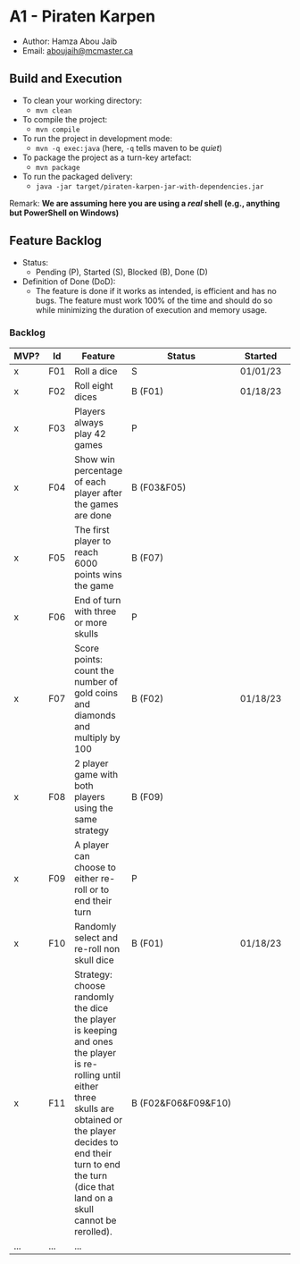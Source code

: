 # A1 - Piraten Karpen

  * Author: Hamza Abou Jaib
  * Email: aboujaih@mcmaster.ca

## Build and Execution

  * To clean your working directory:
    * `mvn clean`
  * To compile the project:
    * `mvn compile`
  * To run the project in development mode:
    * `mvn -q exec:java` (here, `-q` tells maven to be _quiet_)
  * To package the project as a turn-key artefact:
    * `mvn package`
  * To run the packaged delivery:
    * `java -jar target/piraten-karpen-jar-with-dependencies.jar` 

Remark: **We are assuming here you are using a _real_ shell (e.g., anything but PowerShell on Windows)**

## Feature Backlog

 * Status: 
   * Pending (P), Started (S), Blocked (B), Done (D)
 * Definition of Done (DoD):
   * The feature is done if it works as intended, is efficient and has no bugs. The feature must work 100% of the time and should do so while minimizing the duration of execution and memory usage.

### Backlog

| MVP? | Id  | Feature                                                                                                                                                                                                                                   | Status                   | Started  | Delivered |
|------|-----|-------------------------------------------------------------------------------------------------------------------------------------------------------------------------------------------------------------------------------------------|--------------------------|----------|-----------|
| x    | F01 | Roll a dice                                                                                                                                                                                                                               | S                        | 01/01/23 | 01/18/23  |
| x    | F02 | Roll eight dices                                                                                                                                                                                                                          | B (F01)                  | 01/18/23 | 01/18/23  |
| x    | F03 | Players always play 42 games                                                                                                                                                                                                              | P                        |          |           |
| x    | F04 | Show win percentage of each player after the games are done                                                                                                                                                                               | B&nbsp;(F03&F05)         |          |           |
| x    | F05 | The first player to reach 6000 points wins the game                                                                                                                                                                                       | B (F07)                  |          |           |
| x    | F06 | End of turn with three or more skulls                                                                                                                                                                                                     | P                        |          |           | 
| x    | F07 | Score points: count the number of gold coins and diamonds and multiply by 100                                                                                                                                                             | B (F02)                  | 01/18/23 | 01/18/23  |
| x    | F08 | 2 player game with both players using the same strategy                                                                                                                                                                                   | B (F09)                  |          |           |
| x    | F09 | A player can choose to either re-roll or to end their turn                                                                                                                                                                                | P                        |          |           |  
| x    | F10 | Randomly select and re-roll non skull dice                                                                                                                                                                                                | B (F01)                  | 01/18/23 | 01/18/23  |
| x    | F11 | Strategy: choose randomly the dice the player is keeping and ones the player is re-rolling until either three skulls are obtained or the player decides to end their turn to end the turn (dice that land on a skull cannot be rerolled). | B&nbsp;(F02&F06&F09&F10) |          |           |
| ...  | ... | ...                                                                                                                                                                                                                                       |


